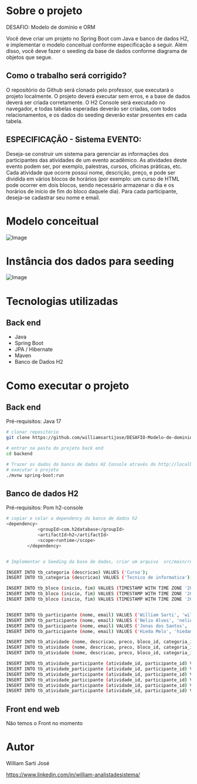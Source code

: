 
# Sobre o projeto

DESAFIO: Modelo de domínio e ORM

Você deve criar um projeto no Spring Boot com Java e banco de dados H2, e implementar o modelo
conceitual conforme especificação a seguir. Além disso, você deve fazer o seeding da base de dados
conforme diagrama de objetos que segue.


## Como o trabalho será corrigido?

O repositório do Github será clonado pelo professor, que executará o projeto localmente. O projeto
deverá executar sem erros, e a base de dados deverá ser criada corretamente. O H2 Console será
executado no navegador, e todas tabelas esperadas deverão ser criadas, com todos relacionamentos, e
os dados do seeding deverão estar presentes em cada tabela.


## ESPECIFICAÇÃO - Sistema EVENTO:

Deseja-se construir um sistema para gerenciar as informações dos participantes das atividades de um
evento acadêmico. As atividades deste evento podem ser, por exemplo, palestras, cursos, oficinas
práticas, etc. Cada atividade que ocorre possui nome, descrição, preço, e pode ser dividida em vários
blocos de horários (por exemplo: um curso de HTML pode ocorrer em dois blocos, sendo necessário
armazenar o dia e os horários de início de fim do bloco daquele dia). Para cada participante, deseja-se
cadastrar seu nome e email.

# Modelo conceitual
![Image](https://github.com/williamsartijose/DESAFIO-Modelo-de-dominio-ORM/blob/main/Imagem/1.png)

# Instância dos dados para seeding

![Image](https://github.com/williamsartijose/DESAFIO-Modelo-de-dominio-ORM/blob/main/Imagem/2.png)


# Tecnologias utilizadas
## Back end
- Java
- Spring Boot
- JPA / Hibernate
- Maven
- Banco de Dados H2 


# Como executar o projeto

## Back end
Pré-requisitos: Java 17

```bash
# clonar repositório
git clone https://github.com/williamsartijose/DESAFIO-Modelo-de-dominio-E-ORM.git

# entrar na pasta do projeto back end
cd backend

# Trazer os dados do banco de dados H2 Console através do http://localhost:8080/h2-console
# executar o projeto
./mvnw spring-boot:run
```

## Banco de dados H2 
Pré-requisitos: Pom h2-console 

```bash
# copiar e colar a dependency do banco de dados h2
<dependency>
			<groupId>com.h2database</groupId>
			<artifactId>h2</artifactId>
			<scope>runtime</scope>
		</dependency>


# Implementar o Seeding da base de dados, criar um arquivo  src/main/resources/ import.sql 

INSERT INTO tb_categoria (descricao) VALUES ('Curso');
INSERT INTO tb_categoria (descricao) VALUES ('Tecnico de informatica');

INSERT INTO tb_bloco (inicio, fim) VALUES (TIMESTAMP WITH TIME ZONE '2023-09-25T08:00:00Z', TIMESTAMP WITH TIME ZONE '2017-09-25T11:00:00Z');
INSERT INTO tb_bloco (inicio, fim) VALUES (TIMESTAMP WITH TIME ZONE '2023-09-25T14:00:00Z', TIMESTAMP WITH TIME ZONE '2017-09-25T18:00:00Z');
INSERT INTO tb_bloco (inicio, fim) VALUES (TIMESTAMP WITH TIME ZONE '2023-09-26T08:00:00Z', TIMESTAMP WITH TIME ZONE '2017-09-26T11:00:00Z');


INSERT INTO tb_participante (nome, email) VALUES ('William Sarti', 'williamsarti@gmail.com');
INSERT INTO tb_participante (nome, email) VALUES ('Nelio Alves', 'nelioalves@gmail.com');
INSERT INTO tb_participante (nome, email) VALUES ('Jonas dos Santos', 'jonasds@gmail.com');
INSERT INTO tb_participante (nome, email) VALUES ('Hieda Melo', 'hiedamelo@gmail.com');

INSERT INTO tb_atividade (nome, descricao, preco, bloco_id, categoria_id) VALUES ('Curso HTML', 'Aprenda HTML de forma prática', 80.00, 1, 1);
INSERT INTO tb_atividade (nome, descricao, preco, bloco_id, categoria_id) VALUES ('Curso de Github', 'Controle versões de seus projetos', 50.00, 2, 2);
INSERT INTO tb_atividade (nome, descricao, preco, bloco_id, categoria_id) VALUES ('Curso de Manutenção', 'Montagem e desmontagem de pcs', 50.00, 3, 2);

INSERT INTO tb_atividade_participante (atividade_id, participante_id) VALUES (1, 1);
INSERT INTO tb_atividade_participante (atividade_id, participante_id) VALUES (1, 2);
INSERT INTO tb_atividade_participante (atividade_id, participante_id) VALUES (1, 3);
INSERT INTO tb_atividade_participante (atividade_id, participante_id) VALUES (2, 1);
INSERT INTO tb_atividade_participante (atividade_id, participante_id) VALUES (2, 3);
INSERT INTO tb_atividade_participante (atividade_id, participante_id) VALUES (2, 4);
```

## Front end web
Não temos o Front no momento 



# Autor

William Sarti José

https://www.linkedin.com/in/william-analistadesistema/
